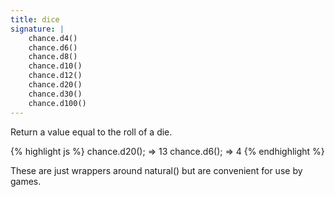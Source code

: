 ```yaml
---
title: dice
signature: |
    chance.d4()
    chance.d6()
    chance.d8()
    chance.d10()
    chance.d12()
    chance.d20()
    chance.d30()
    chance.d100()
---
```


<p class="pullquote" data-pullquote='"Any dungeon master worth his weight in geldings goes nowhere without his 20 sided die."' markdown="1"></p>

Return a value equal to the roll of a die.

{% highlight js %}
  chance.d20();
  => 13
  chance.d6();
  => 4
{% endhighlight %}

These are just wrappers around natural() but are convenient for use by games.

